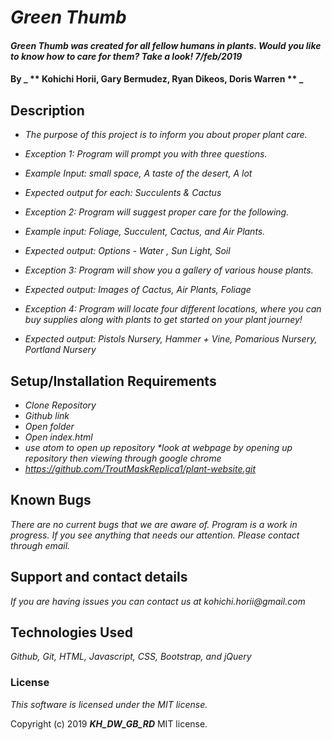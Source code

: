 # _Green Thumb_

#### _Green Thumb was created for all fellow humans in plants. Would you like to know how to care for them? Take a look!  7/feb/2019_

#### By _ ** Kohichi Horii, Gary Bermudez, Ryan Dikeos, Doris Warren ** _

## Description

* _The purpose of this project is to inform you about proper plant care._

* _Exception 1: Program will prompt you with three questions._
* _Example Input: small space, A taste of the desert, A lot_
* _Expected output for each: Succulents & Cactus_
* _Exception 2: Program will suggest proper care for the following._
* _Example input: Foliage, Succulent, Cactus, and Air Plants._
* _Expected output: Options - Water , Sun Light, Soil_
* _Exception 3: Program will show you a gallery of various house plants._
* _Expected output: Images of Cactus, Air Plants, Foliage_
* _Exception 4: Program will locate four different locations, where you can buy supplies along with plants to get started on your plant journey!_
* _Expected output: Pistols Nursery, Hammer + Vine, Pomarious Nursery, Portland Nursery_


## Setup/Installation Requirements

* _Clone Repository_
* _Github link_
* _Open folder_
* _Open index.html_
* _use atom to open up repository *look at webpage by opening up repository then viewing through google chrome_
* _https://github.com/TroutMaskReplica1/plant-website.git_

## Known Bugs

_There are no current bugs that we are aware of. Program is a work in progress. If you see anything that needs our attention. Please contact through email._

## Support and contact details

_If you are having issues you can contact us at kohichi.horii@gmail.com_

## Technologies Used

_Github, Git, HTML, Javascript, CSS, Bootstrap, and jQuery_


### License

*This software is licensed under the MIT license.*

Copyright (c) 2019 **_KH_DW_GB_RD_** MIT license.
